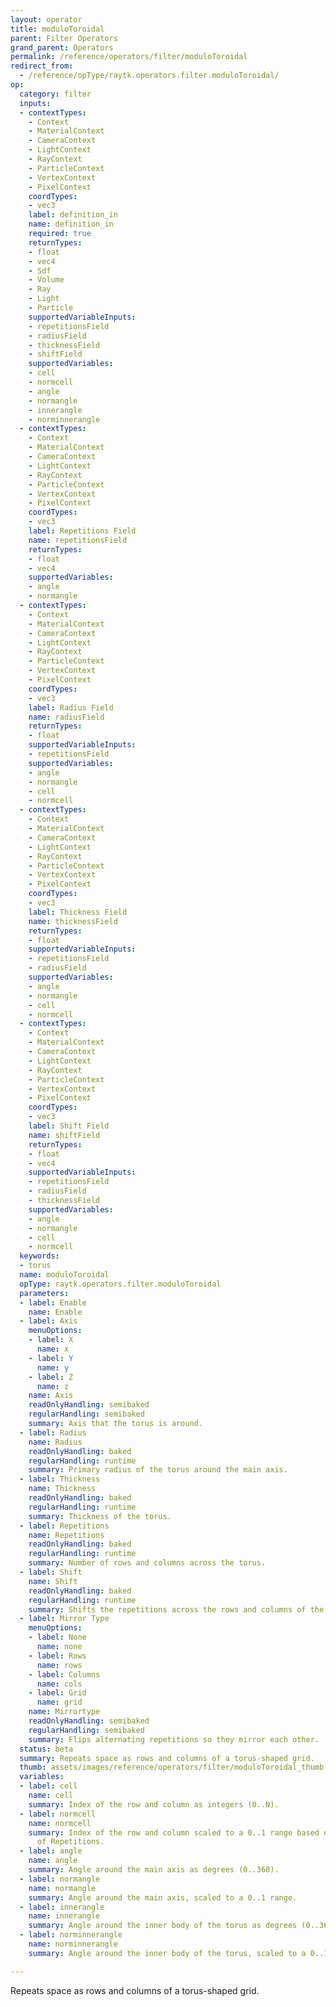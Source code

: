 ```yaml
---
layout: operator
title: moduloToroidal
parent: Filter Operators
grand_parent: Operators
permalink: /reference/operators/filter/moduloToroidal
redirect_from:
  - /reference/opType/raytk.operators.filter.moduloToroidal/
op:
  category: filter
  inputs:
  - contextTypes:
    - Context
    - MaterialContext
    - CameraContext
    - LightContext
    - RayContext
    - ParticleContext
    - VertexContext
    - PixelContext
    coordTypes:
    - vec3
    label: definition_in
    name: definition_in
    required: true
    returnTypes:
    - float
    - vec4
    - Sdf
    - Volume
    - Ray
    - Light
    - Particle
    supportedVariableInputs:
    - repetitionsField
    - radiusField
    - thicknessField
    - shiftField
    supportedVariables:
    - cell
    - normcell
    - angle
    - normangle
    - innerangle
    - norminnerangle
  - contextTypes:
    - Context
    - MaterialContext
    - CameraContext
    - LightContext
    - RayContext
    - ParticleContext
    - VertexContext
    - PixelContext
    coordTypes:
    - vec3
    label: Repetitions Field
    name: repetitionsField
    returnTypes:
    - float
    - vec4
    supportedVariables:
    - angle
    - normangle
  - contextTypes:
    - Context
    - MaterialContext
    - CameraContext
    - LightContext
    - RayContext
    - ParticleContext
    - VertexContext
    - PixelContext
    coordTypes:
    - vec3
    label: Radius Field
    name: radiusField
    returnTypes:
    - float
    supportedVariableInputs:
    - repetitionsField
    supportedVariables:
    - angle
    - normangle
    - cell
    - normcell
  - contextTypes:
    - Context
    - MaterialContext
    - CameraContext
    - LightContext
    - RayContext
    - ParticleContext
    - VertexContext
    - PixelContext
    coordTypes:
    - vec3
    label: Thickness Field
    name: thicknessField
    returnTypes:
    - float
    supportedVariableInputs:
    - repetitionsField
    - radiusField
    supportedVariables:
    - angle
    - normangle
    - cell
    - normcell
  - contextTypes:
    - Context
    - MaterialContext
    - CameraContext
    - LightContext
    - RayContext
    - ParticleContext
    - VertexContext
    - PixelContext
    coordTypes:
    - vec3
    label: Shift Field
    name: shiftField
    returnTypes:
    - float
    - vec4
    supportedVariableInputs:
    - repetitionsField
    - radiusField
    - thicknessField
    supportedVariables:
    - angle
    - normangle
    - cell
    - normcell
  keywords:
  - torus
  name: moduloToroidal
  opType: raytk.operators.filter.moduloToroidal
  parameters:
  - label: Enable
    name: Enable
  - label: Axis
    menuOptions:
    - label: X
      name: x
    - label: Y
      name: y
    - label: Z
      name: z
    name: Axis
    readOnlyHandling: semibaked
    regularHandling: semibaked
    summary: Axis that the torus is around.
  - label: Radius
    name: Radius
    readOnlyHandling: baked
    regularHandling: runtime
    summary: Primary radius of the torus around the main axis.
  - label: Thickness
    name: Thickness
    readOnlyHandling: baked
    regularHandling: runtime
    summary: Thickness of the torus.
  - label: Repetitions
    name: Repetitions
    readOnlyHandling: baked
    regularHandling: runtime
    summary: Number of rows and columns across the torus.
  - label: Shift
    name: Shift
    readOnlyHandling: baked
    regularHandling: runtime
    summary: Shifts the repetitions across the rows and columns of the torus.
  - label: Mirror Type
    menuOptions:
    - label: None
      name: none
    - label: Rows
      name: rows
    - label: Columns
      name: cols
    - label: Grid
      name: grid
    name: Mirrortype
    readOnlyHandling: semibaked
    regularHandling: semibaked
    summary: Flips alternating repetitions so they mirror each other.
  status: beta
  summary: Repeats space as rows and columns of a torus-shaped grid.
  thumb: assets/images/reference/operators/filter/moduloToroidal_thumb.png
  variables:
  - label: cell
    name: cell
    summary: Index of the row and column as integers (0..N).
  - label: normcell
    name: normcell
    summary: Index of the row and column scaled to a 0..1 range based on the number
      of Repetitions.
  - label: angle
    name: angle
    summary: Angle around the main axis as degrees (0..360).
  - label: normangle
    name: normangle
    summary: Angle around the main axis, scaled to a 0..1 range.
  - label: innerangle
    name: innerangle
    summary: Angle around the inner body of the torus as degrees (0..360).
  - label: norminnerangle
    name: norminnerangle
    summary: Angle around the inner body of the torus, scaled to a 0..1 range.

---
```



Repeats space as rows and columns of a torus-shaped grid.
